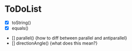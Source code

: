 # ToDoList

- [x] toString()
- [x] equals()
- [] parallel() {how to diff between parallel and antiparallel}
- [] directionAngle() {what does this mean?}